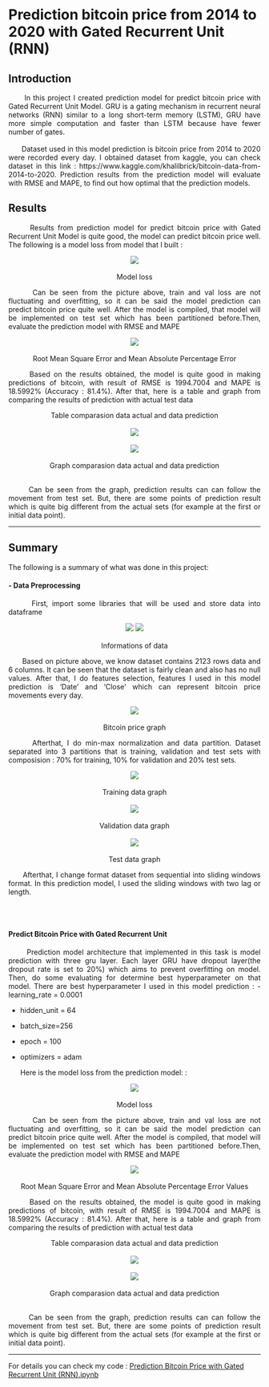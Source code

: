 # Prediction bitcoin price from 2014 to 2020 with Gated Recurrent Unit (RNN)

## Introduction
<p align = "justify">
&nbsp;&nbsp;&nbsp;&nbsp;&nbsp; In this project I created prediction model for predict bitcoin price with Gated Recurrent Unit Model. GRU is a gating mechanism in recurrent neural networks (RNN) similar to a long short-term memory (LSTM), GRU have more simple computation and faster than LSTM because have fewer number of gates.
 <br></br>
&nbsp;&nbsp;&nbsp;&nbsp;&nbsp; Dataset used in this model prediction is bitcoin price from 2014 to 2020 were recorded every day. I obtained dataset from kaggle, you can check dataset in this link : https://www.kaggle.com/khalilbrick/bitcoin-data-from-2014-to-2020. Prediction results from the prediction model will evaluate with RMSE and MAPE, to find out how optimal that the prediction models.
</p>

## Results
<p align = "justify">
&nbsp;&nbsp;&nbsp;&nbsp;&nbsp; Results from prediction model for predict bitcoin price with Gated Recurrent Unit Model is quite good, the model can predict bitcoin price well. The following is a model loss from model that  I built :
</p>

<p align="center"> 
 <img src="images/model loss.png" /> 
 <br></br>
 Model loss
</p>

<p align = "justify"> 
 &nbsp;&nbsp;&nbsp;&nbsp;&nbsp; Can be seen from the picture above, train and val loss are not fluctuating and overfitting, so it can be said the model prediction can predict bitcoin price quite well. After the model is compiled, that model will be implemented on test set which has been partitioned before.Then, evaluate the prediction model with RMSE and MAPE
</p>

<p align="center"> 
 <img src="images/rmse and mape.png" /> 
 <br></br>
 Root Mean Square Error and Mean Absolute Percentage Error
</p>

<p align = "justify"> 
&nbsp;&nbsp;&nbsp;&nbsp;&nbsp; Based on the results obtained, the model is quite good in making predictions of bitcoin, with result of RMSE is 1994.7004 and MAPE is 18.5992% (Accuracy : 81.4%). After that, here is a table and graph from comparing the results of prediction with actual test data
</p>

<p align="center"> 
 Table comparasion data actual and data prediction
  <br></br>
 <img src="images/table comparasion data actual and data prediction.png" />
  <br></br>
 <img src="images/graph comparasion data actual and data prediction.png" /> 
  <br></br>
 Graph comparasion data actual and data prediction
 <br></br>
</p>

<p align = "justify"> 
&nbsp;&nbsp;&nbsp;&nbsp;&nbsp; Can be seen from the graph, prediction results can can follow the movement from test set. But, there are some points of prediction result which is quite big different from the actual sets (for example at the first or initial data point).
</p>

---------------------------------------------------------------------------------------------------------------------------------------------------------------------------------

## Summary
The following is a summary of what was done in this project:

#### - Data Preprocessing
<p align = "justify"> 
&nbsp;&nbsp;&nbsp;&nbsp;&nbsp; First, import some libraries that will be used and store data into dataframe
</p>
<p align="center"> 
 <img src="images/data.png" /> 
 <img src="images/information of data.png" />
 <br></br>
 Informations of data
</p>

<p align = "justify"> 
&nbsp;&nbsp;&nbsp;&nbsp;&nbsp; Based on picture above, we know dataset contains 2123 rows data and 6 columns. It can be seen that the dataset is fairly clean and also has no null values. After that, I do features selection, features I used in this model prediction is ‘Date’ and ‘Close’ which can represent bitcoin price movements every day.
</p>
<p align="center"> 
 <img src="images/bitcoin price graph.png" /> 
 <br></br>
 Bitcoin price graph
</p>

<p align = "justify"> 
&nbsp;&nbsp;&nbsp;&nbsp;&nbsp; Afterthat, I do min-max normalization and data partition. Dataset separated into 3 partitions that is training, validation and test sets with composision : 70% for training, 10% for validation and 20% test sets.
</p>
<p align="center"> 
 <img src="images/training data graph.png" />
 <br></br>
 Training data graph
 <br></br>
 <img src="images/validation data graph.png" /> 
 <br></br>
 Validation data graph
 <br></br>
 <img src="images/test data graph.png" /> 
 <br></br>
 Test data graph
</p>
<p align = "justify"> 
&nbsp;&nbsp;&nbsp;&nbsp;&nbsp; Afterthat, I change format dataset from sequential into sliding windows format. In this prediction model, I used the sliding windows with two lag or length.
</p>
<br><br>

#### Predict Bitcoin Price with Gated Recurrent Unit
<p align = "justify"> 
&nbsp;&nbsp;&nbsp;&nbsp;&nbsp; Prediction model architecture that implemented in this task is model prediction with three gru layer. Each layer GRU have dropout layer(the dropout rate is set to 20%) which aims to prevent overfitting on model. Then, do some evaluating for determine best hyperparameter on that model. There are best hyperparameter I used in this model prediction :
- learning_rate = 0.0001
  
- hidden_unit = 64

- batch_size=256

- epoch = 100

- optimizers = adam

</p>

<p align = "justify">
&nbsp;&nbsp;&nbsp;&nbsp;&nbsp; Here is the model loss from the prediction model: :
</p>

<p align="center"> 
 <img src="images/model loss.png" /> 
 <br></br>
 Model loss
</p>

<p align = "justify"> 
 &nbsp;&nbsp;&nbsp;&nbsp;&nbsp; Can be seen from the picture above, train and val loss are not fluctuating and overfitting, so it can be said the model prediction can predict bitcoin price quite well. After the model is compiled, that model will be implemented on test set which has been partitioned before.Then, evaluate the prediction model with RMSE and MAPE
</p>

<p align="center"> 
 <img src="images/rmse and mape.png" /> 
 <br></br>
 Root Mean Square Error and Mean Absolute Percentage Error Values
</p>

<p align = "justify"> 
&nbsp;&nbsp;&nbsp;&nbsp;&nbsp; Based on the results obtained, the model is quite good in making predictions of bitcoin, with result of RMSE is 1994.7004 and MAPE is 18.5992% (Accuracy : 81.4%). After that, here is a table and graph from comparing the results of prediction with actual test data
</p>

<p align="center"> 
 Table comparasion data actual and data prediction
  <br></br>
 <img src="images/table comparasion data actual and data prediction.png" />
  <br></br>
 <img src="images/graph comparasion data actual and data prediction.png" /> 
  <br></br>
 Graph comparasion data actual and data prediction
 <br></br>
</p>

<p align = "justify"> 
&nbsp;&nbsp;&nbsp;&nbsp;&nbsp; Can be seen from the graph, prediction results can can follow the movement from test set. But, there are some points of prediction result which is quite big different from the actual sets (for example at the first or initial data point).
</p>

---------------------------------------------------------------------------------------------------------------------------------------------------------------------------------

For details you can check my code : [Prediction Bitcoin Price with Gated Recurrent Unit (RNN).ipynb](https://github.com/rifkyahmadsaputra/Prediction-Bitcoin-Price-with-Gated-Recurrent-Unit-RNN/blob/master/Prediction%20Bitcoin%20Price%20with%20Gated%20Recurrent%20Unit%20%20(RNN).ipynb)

